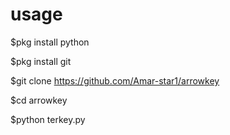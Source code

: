 # usage

$pkg install python<br>

$pkg install git<br>

$git clone https://github.com/Amar-star1/arrowkey<br>

$cd arrowkey<br>

$python terkey.py



